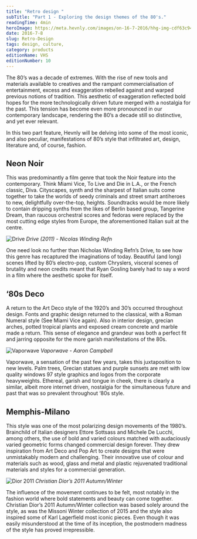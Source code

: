 ```yaml
---
title: "Retro design "
subTitle: "Part 1 - Exploring the design themes of the 80's."
readingTime: 4min
heroImage: https://meta.hevnly.com/images/on-16-7-2016/hhg-img-cdf63c94-14c8-423c-bc6f-e204bb3dfb6d.png
date: 2016-7-8
slug: Retro-Design
tags: design, culture,
category: products
editionName: VHS
editionNumber: 10
---
```


The 80’s was a decade of extremes. With the rise of new tools and materials available to creatives and the rampant commercialisation of entertainment, excess and exaggeration rebelled against and warped previous notions of tradition. This aesthetic of exaggeration reflected bold hopes for the more technologically driven future merged with a nostalgia for the past. This tension has become even more pronounced in our contemporary landscape, rendering the 80’s a decade still so distinctive, and yet ever relevant.

In this two part feature, Hevnly will be delving into some of the most iconic, and also peculiar, manifestations of 80’s style that infiltrated art, design, literature and, of course, fashion.

## Neon Noir

This was predominantly a film genre that took the Noir feature into the contemporary. Think Miami Vice, To Live and Die in L.A., or the French classic, Diva. Cityscapes, synth and the sharpest of Italian suits come together to take the worlds of seedy criminals and street smart antiheroes to new, delightfully over-the-top, heights. Soundtracks would be more likely to contain dripping synths from the likes of Berlin based group, Tangerine Dream, than raucous orchestral scores and fedoras were replaced by the most cutting edge styles from Europe, the aforementioned Italian suit at the centre.

![Drive](https://meta.hevnly.com/images/on-8-7-2016/hhg-img-dbb5c34a-10a6-4653-8b0d-46868863a538.png)
*Drive (2011) - Nicolas Winding Refn*

One need look no further than Nicholas Winding Refn’s Drive, to see how this genre has recaptured the imaginations of today. Beautiful (and long) scenes lifted by 80’s electro-pop, custom Chryslers, visceral scenes of brutality and neon credits meant that Ryan Gosling barely had to say a word in a film where the aesthetic spoke for itself.

## ‘80s Deco

A return to the Art Deco style of the 1920’s and 30’s occurred throughout design. Fonts and graphic design returned to the classical, with a Roman Numeral style (See Miami Vice again). Also in interior design, grecian arches, potted tropical plants and exposed cream concrete and marble made a return. This sense of elegance and grandeur was both a perfect fit and jarring opposite for the more garish manifestations of the 80s.

![Vaporwave](https://meta.hevnly.com/images/on-8-7-2016/hhg-img-97659347-ea7e-4516-aa3b-8487199fdde5.png)
*Vaporwave - Aaron Campbell*

Vaporwave, a sensation of the past few years, takes this juxtaposition to new levels. Palm trees, Grecian statues and purple sunsets are met with low quality windows 97 style graphics and logos from the corporate heavyweights. Ethereal, garish and tongue in cheek, there is clearly a similar, albeit more internet driven, nostalgia for the simultaneous future and past that was so prevalent throughout ‘80s style.


## Memphis-Milano

This style was one of the most polarizing design movements of the 1980’s. Brainchild of Italian designers Ettore Sottsass and Michele De Lucchi, among others, the use of bold and varied colours matched with audaciously varied geometric forms changed commercial design forever. They drew inspiration from Art Deco and Pop Art to create designs that were unmistakably modern and challenging. Their innovative use of colour and materials such as wood, glass and metal and plastic rejuvenated traditional materials and styles for a commercial generation.

![Dior 2011](https://meta.hevnly.com/images/on-8-7-2016/hhg-img-c11da015-7283-40a4-8f90-6868ef8ec274.png)
*Christian Dior’s 2011 Autumn/Winter*

The influence of the movement continues to be felt, most notably in the fashion world where bold statements and beauty can come together. Christian Dior’s 2011 Autumn/Winter collection was based solely around the style, as was the Missoni Winter collection of 2015 and the style also inspired some of Karl Lagerfield most iconic pieces. Even though it was easily misunderstood at the time of its inception, the postmodern madness of the style has proved irrepressible.
